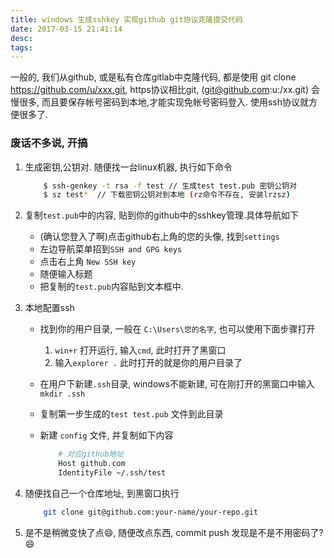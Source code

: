 ```yaml
---
title: windows 生成sshkey 实现github git协议克隆提交代码
date: 2017-03-15 21:41:14
desc:
tags:
---
```


一般的, 我们从github, 或是私有仓库gitlab中克隆代码, 都是使用 git clone https://github.com/u/xxx.git, https协议相比git, (git@github.com:u:/xx.git) 会慢很多, 而且要保存帐号密码到本地,才能实现免帐号密码登入. 使用ssh协议就方便很多了.

<!-- more -->

### 废话不多说, 开搞

1. 生成密钥,公钥对. 随便找一台linux机器, 执行如下命令

    ```bash
        $ ssh-genkey -t rsa -f test // 生成test test.pub 密钥公钥对
        $ sz test*  // 下载密钥公钥对到本地 (rz命令不存在, 安装lrzsz)
    ```

2. 复制`test.pub`中的内容, 贴到你的github中的sshkey管理.具体导航如下

    - (确认您登入了啊)点击github右上角的您的头像, 找到`settings`
    - 左边导航菜单招到`SSH and GPG keys`
    - 点击右上角 `New SSH key`
    - 随便输入标题
    - 把复制的`test.pub`内容贴到文本框中.

3. 本地配置ssh

    - 找到你的用户目录, 一般在 `C:\Users\您的名字`, 也可以使用下面步骤打开
        1. `win+r` 打开运行, 输入`cmd`, 此时打开了黑窗口
        2. 输入`explorer .` 此时打开的就是你的用户目录了
    - 在用户下新建`.ssh`目录, windows不能新建, 可在刚打开的黑窗口中输入 `mkdir .ssh`
    - 复制第一步生成的`test test.pub` 文件到此目录
    - 新建 `config` 文件, 并复制如下内容

        ```bash
            # 对应github地址
            Host github.com
            IdentityFile ~/.ssh/test
        ```

4. 随便找自己一个仓库地址, 到黑窗口执行

    ```bash
        git clone git@github.com:your-name/your-repo.git
    ```
5. 是不是稍微变快了点😄, 随便改点东西, commit push 发现是不是不用密码了? 😄
